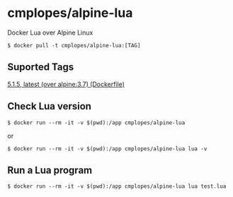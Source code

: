 # cmplopes/alpine-lua
Docker Lua over Alpine Linux

```
$ docker pull -t cmplopes/alpine-lua:[TAG]
```

## Suported Tags

[5.1.5, latest (over alpine:3.7) (Dockerfile)](https://github.com/cmplopes/alpine-lua/blob/master/5.1.5/Dockerfile)

## Check Lua version
```
$ docker run --rm -it -v $(pwd):/app cmplopes/alpine-lua
```
or
```
$ docker run --rm -it -v $(pwd):/app cmplopes/alpine-lua lua -v
```

## Run a Lua program
```
$ docker run --rm -it -v $(pwd):/app cmplopes/alpine-lua lua test.lua
```
